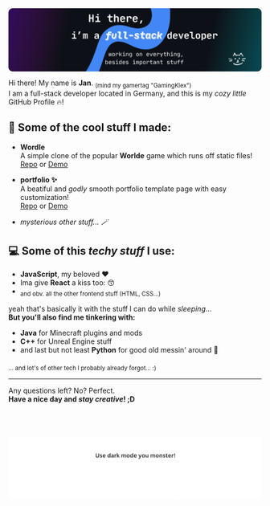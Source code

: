 <img src='https://raw.githubusercontent.com/GamingKlex/GamingKlex/df3b973fffa12dcb54a0b51d55cf89fe16a46e99/portfolio2.png' align="center" style="with: 100%;"/>

Hi there! My name is **Jan**. <sub>(mind my gamertag "GamingKlex")</sub> <br/>
I am a full-stack developer located in Germany, and this is my <i>cozy little</i> GitHub Profile 🔥!

## 📑 Some of the cool stuff I made:

* **Wordle**<br/>
  A simple clone of the popular **Worlde** game which runs off static files! <br/>
  [Repo](https://github.com/GamingKlex/wordle) or [Demo](https://gamingklex.github.io/wordle)

* **portfolio ✨**<br/>
  A beatiful and <i>godly</i> smooth portfolio template page with easy customization! <br/>
  [Repo](https://github.com/GamingKlex/portfolio) or [Demo](https://gamingklex.github.io/portfolio)

* <i>mysterious other stuff... 🪄</i>

## 💻 Some of this <i>techy stuff</i> I use:

* **JavaScript**, my beloved ♥️
* Ima give **React** a kiss too: 😙
* <sub>and obv. all the other frontend stuff (HTML, CSS...)</sub>

yeah that's basically it with the stuff I can do while <i>sleeping</i>...<br/>
**But you'll also find me tinkering with:**

* **Java** for Minecraft plugins and mods
* **C++** for Unreal Engine stuff
* and last but not least **Python** for good old messin' around 🐍

<sub>... and lot's of other tech I probably already forgot... :)</sub>

---

Any questions left? No? Perfect. <br/>
**Have a nice day and <i>stay creative</i>! ;D**

<br/>
<br/>
<br/>

<img src='https://raw.githubusercontent.com/GamingKlex/GamingKlex/1b2c14b1d6a3a7738040aef1e83035d5db5051ce/bottom.png' align="center" style="with: 100%;"/>
